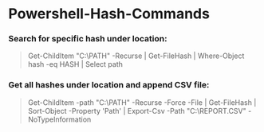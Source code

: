 # Powershell-Hash-Commands

### Search for specific hash under location:
> Get-ChildItem "C:\PATH\" -Recurse |
	Get-FileHash |
	Where-Object hash -eq HASH |
	Select path
 
### Get all hashes under location and append CSV file:
> Get-ChildItem -path "C:\PATH\" -Recurse -Force -File | 
	Get-FileHash | 
	Sort-Object -Property 'Path' |
	Export-Csv -Path "C:\REPORT.CSV" -NoTypeInformation
